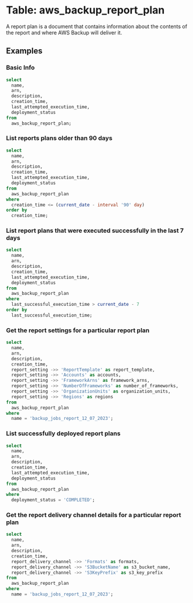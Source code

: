 # Table: aws_backup_report_plan

A report plan is a document that contains information about the contents of the report and where AWS Backup will deliver it.

## Examples

### Basic Info

```sql
select
  name,
  arn,
  description,
  creation_time,
  last_attempted_execution_time,
  deployment_status
from
  aws_backup_report_plan;
```

### List reports plans older than 90 days

```sql
select
  name,
  arn,
  description,
  creation_time,
  last_attempted_execution_time,
  deployment_status
from
  aws_backup_report_plan
where
  creation_time <= (current_date - interval '90' day)
order by
  creation_time;
```

### List report plans that were executed successfully in the last 7 days

```sql
select
  name,
  arn,
  description,
  creation_time,
  last_attempted_execution_time,
  deployment_status
from
  aws_backup_report_plan
where
  last_successful_execution_time > current_date - 7
order by
  last_successful_execution_time;
```

### Get the report settings for a particular report plan

```sql
select
  name,
  arn,
  description,
  creation_time,
  report_setting ->> 'ReportTemplate' as report_template,
  report_setting ->> 'Accounts' as accounts,
  report_setting ->> 'FrameworkArns' as framework_arns,
  report_setting ->> 'NumberOfFrameworks' as number_of_frameworks,
  report_setting ->> 'OrganizationUnits' as organization_units,
  report_setting ->> 'Regions' as regions
from
  aws_backup_report_plan
where
  name = 'backup_jobs_report_12_07_2023';
```

### List successfully deployed report plans

```sql
select
  name,
  arn,
  description,
  creation_time,
  last_attempted_execution_time,
  deployment_status
from
  aws_backup_report_plan
where
  deployment_status = 'COMPLETED';
```

### Get the report delivery channel details for a particular report plan

```sql
select
  name,
  arn,
  description,
  creation_time,
  report_delivery_channel ->> 'Formats' as formats,
  report_delivery_channel ->> 'S3BucketName' as s3_bucket_name,
  report_delivery_channel ->> 'S3KeyPrefix' as s3_key_prefix
from
  aws_backup_report_plan
where
  name = 'backup_jobs_report_12_07_2023';
```
